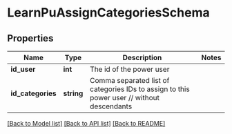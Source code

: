 # LearnPuAssignCategoriesSchema

## Properties
Name | Type | Description | Notes
------------ | ------------- | ------------- | -------------
**id_user** | **int** | The id of the power user | 
**id_categories** | **string** | Comma separated list of categories IDs to assign to this power user // without descendants | 

[[Back to Model list]](../README.md#documentation-for-models) [[Back to API list]](../README.md#documentation-for-api-endpoints) [[Back to README]](../README.md)


